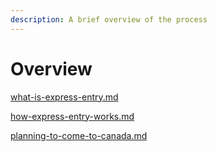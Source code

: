 ```yaml
---
description: A brief overview of the process
---
```


# Overview

[what-is-express-entry.md](what-is-express-entry.md "mention")

[how-express-entry-works.md](how-express-entry-works.md "mention")

[planning-to-come-to-canada.md](planning-to-come-to-canada.md "mention")

